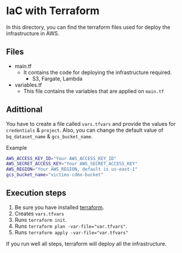 # IaC with Terraform

In this directory, you can find the terraform files used for deploy the infrastructure in AWS.

## Files

- main.tf
    - It contains the code for deploying the infrastructure required.
        - S3, Fargate, Lambda
- variables.tf
    - This file contains the variables that are applied on `main.tf`

## Adittional

You have to create a file called `vars.tfvars` and provide the values for `credentials` & `project`. Also, you can change the default value of `bq_dataset_name` & `gcs_bucket_name`.

Example

```sh
AWS_ACCESS_KEY_ID="Your AWS_ACCESS_KEY_ID"
AWS_SECRET_ACCESS_KEY="Your AWS_SECRET_ACCESS_KEY"
AWS_REGION="Your AWS_REGION, default is us-east-1"
gcs_bucket_name="victims-cdmx-bucket"
```

## Execution steps

1. Be sure you have installed [terraform](https://developer.hashicorp.com/terraform/install?product_intent=terraform).
2. Creates `vars.tfvars`
3. Runs `terraform init`.
4. Runs `terraform plan -var-file="var.tfvars"`.
4. Runs `terraform apply -var-file="var.tfvars"`

If you run well all steps, terraform will deploy all the infrastructure.